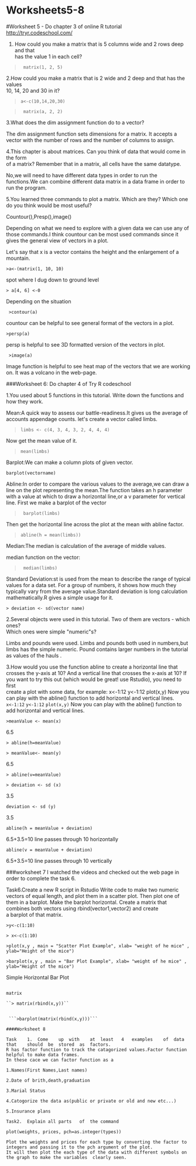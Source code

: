 # Worksheets5-8

#Worksheet	5 - Do	chapter	3	of	online	R	tutorial	
http://tryr.codeschool.com/

1.	How	could	you	make	a	matrix	that	is	5	columns	wide	and	2	rows	deep	and	that	
has	the	value	1	in	each	cell?	

>``` matrix(1, 2, 5)```

2.How	could	you	make	a	matrix	that	is	2	wide	and	2	deep	and	that	has	the	values	
10,	14,	20	and	30	in	it?	
 
>```a<-c(10,14,20,30)```

>``` matrix(a, 2, 2)```

3.What	does	the	dim	assignment	function	do	to	a	vector?	

The dim assignment function sets dimensions for a matrix. It accepts a vector with the number of rows and the number of columns to assign.

4.This	chapter	is	about	matrices.	Can	you	think	of	data	that	would	come	in	the	form	
of	a	matrix?	Remember	that	in	a	matrix,	all	cells	have	the	same	datatype.	

No,we will need to have different data types in order to run the functions.We can combine different data matrix in a data frame in order to run the program.

5.You	learned	three	commands	to	plot	a	matrix.	Which	are	they?	Which	one	do	you	
think	would	be	most	useful?

Countour(),Presp(),image()

Depending on what we need to explore with a given data  we can use any of those commands.I think countour can be  most used commands since it gives the general view of vectors in a plot.

Let's say that x is a vector contains the height and the enlargement of a mountain.

```>a<-(matrix(1, 10, 10)```

spot where I dug down to ground level

```> a[4, 6] <-0```


Depending on the situation

``` >contour(a)```

countour can be helpful to see general format of the vectors in a plot.

```>persp(a)```

persp is helpful to see 3D formatted version of the vectors in plot.


``` >image(a)```

Image function is helpful to see heat map of the vectors that we are working on.
It was a volcano in the web-page.



###Worksheet	6:	Do	chapter	4	of	Try	R	codeschool	

1.You	used	about	5	functions	in	this	tutorial.		Write	down	the	functions	and	how	
they	work.	

Mean:A quick way to assess our battle-readiness.It gives us the average of  accounts appendage counts.
let's create a vector called limbs.
>```limbs <- c(4, 3, 4, 3, 2, 4, 4, 4)```

Now get the mean value of it.

> ```mean(limbs)```

Barplot:We can make a column plots of given vector.

```barplot(vectorname)```

Abline:In order to compare the various values to the average,we can draw a line on the plot representing the mean.The function takes an h parameter with a value at which to draw a horizontal line,or a v parameter for vertical line.
First we make a barplot of the vector 

>``` barplot(limbs)```

Then get the horizontal line across the plot at the mean with abline factor.

>```abline(h = mean(limbs))```

Median:The median is calculation of the average of middle values.

median function on the vector:

>``` median(limbs)```


Standard Deviation:st is used from the mean to describe the range of typical values for a data set. For a group of numbers, it shows how much they typically vary from the average value.Standard deviation is long calculation mathematically.R gives a simple usage for it. 

```> deviation <- sd(vector name)```

2.Several	objects	were	used	in	this	tutorial.	Two	of	them	are	vectors	- which	ones?	
Which	ones	were	simple	"numeric"s?	

Limbs and pounds were used.
Limbs and pounds both used in numbers,but limbs has the simple numeric.
Pound contains larger numbers in the tutorial as values of the hauls . 


3.How	would	you	use	the	function	abline	to	create	a	horizontal	line	that	crosses	the	
y-axis	at	10?	And	a	vertical	line	that	crosses	the	x-axis	at	10?
If	you	want	to	try	this	out (which	would	be	great!	use	Rstudio),	you	need	to	first	
create	a	plot	with	some	data,	for	example:
x<-1:12
y<-1:12
plot(x,y)
Now	you	can	play	with	the	abline()	function	to	add	horizontal	and	vertical	lines.	
```x<-1:12```
```y<-1:12```
```plot(x,y)```
Now	you	can	play	with	the	abline()	function	to	add	horizontal	and	vertical	lines.	

```>meanValue <- mean(x)```

6.5

```> abline(h=meanValue)```

```> meanValue<- mean(y)```

6.5

```> abline(v=meanValue)```

``> deviation <- sd (x) ``

3.5

```deviation <- sd (y)```

3.5

```abline(h = meanValue + deviation)```

6.5+3.5=10 line passes through 10 horizontally

```abline(v = meanValue + deviation)```

6.5+3.5=10 line passes through 10 vertically


###worksheet  7 
I watched the videos and checked out the web page in order to complete the task 6.

Task6.Create	a	new	R	script	in	Rstudio
Write	code	to	make	two	numeric	vectors of	equal	length,	and	plot	them	in	a	scatter	
plot.
Then	plot	one	of	them	in	a	barplot.	Make	the	barplot	horizontal.	
Create	a	matrix	that	combines	both	vectors	using	rbind(vector1,vector2)	and	create	
a	barplot	of	that	matrix.	

```>y<-c(1:10)```

```> x<-c(1:10)```

```>plot(x,y , main = "Scatter Plot Example", xlab= "weight of he mice" , ylab="Height of the mice")```

```>barplot(x,y , main = "Bar Plot Example", xlab= "weight of he mice" , ylab="Height of the mice")```

Simple Horizontal Bar Plot

```barplot(x,y , main = "H Plot Example", horiz =TRUE)
 
matrix

``> matrix(rbind(x,y))``


 ```>barplot(matrix(rbind(x,y)))```

####Worksheet 8

Task	1.	Come	up	with	at	least	4	examples	of	data	that	should	be	stored	as	factors.	
R has factor function to track the catagorized values.Factor function helpful to make data frames.
In these cace we can factor function as a 

1.Names(First Names,Last names)

2.Date of brith,death,graduation

3.Marial Status

4.Catogorize the data as(public or private or old and new etc...)

5.Insurance plans

Task2.	Explain	all	parts	of	the	command	

plot(weights, prices, pch=as.integer(types))

Plot the weights and prices for each type by converting the factor to integers and passing it to the pch argument of the plot.
It will then plot the each type of the data with different symbols on the graph to make the variables  clearly seen. 














	

